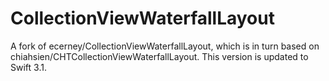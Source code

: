 # CollectionViewWaterfallLayout
A fork of ecerney/CollectionViewWaterfallLayout, which is in turn based on chiahsien/CHTCollectionViewWaterfallLayout.  This version is updated to Swift 3.1.
